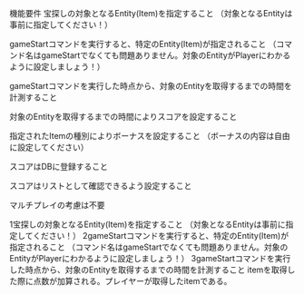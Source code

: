 機能要件
宝探しの対象となるEntity(Item)を指定すること
（対象となるEntityは事前に指定してください！）

gameStartコマンドを実行すると、特定のEntity(Item)が指定されること
（コマンド名はgameStartでなくても問題ありません。対象のEntityがPlayerにわかるように設定しましょう！）

gameStartコマンドを実行した時点から、対象のEntityを取得するまでの時間を計測すること

対象のEntityを取得するまでの時間によりスコアを設定すること

指定されたItemの種別によりボーナスを設定すること
（ボーナスの内容は自由に設定してください）

スコアはDBに登録すること

スコアはリストとして確認できるよう設定すること

マルチプレイの考慮は不要


1宝探しの対象となるEntity(Item)を指定すること
（対象となるEntityは事前に指定してください！）
2gameStartコマンドを実行すると、特定のEntity(Item)が指定されること
（コマンド名はgameStartでなくても問題ありません。対象のEntityがPlayerにわかるように設定しましょう！）
3gameStartコマンドを実行した時点から、対象のEntityを取得するまでの時間を計測すること
itemを取得した際に点数が加算される。プレイヤーが取得したitemである。